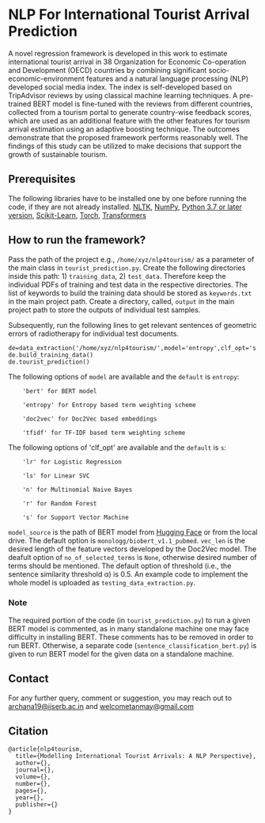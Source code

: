 # NLP For International Tourist Arrival Prediction
A novel regression framework is developed in this work to estimate international tourist arrival in 38 Organization for Economic Co-operation and Development (OECD) countries by combining significant socio-economic-environment features and a natural language processing (NLP) developed social media index. The index is self-developed based on TripAdvisor reviews by using classical machine learning techniques. A pre-trained BERT model is fine-tuned with the reviews from different countries, collected from a tourism portal to generate country-wise feedback scores, which are used as an additional feature with the other features for tourism arrival estimation using an adaptive boosting technique. The outcomes demonstrate that the proposed framework performs reasonably well. The findings of this study can be utilized to make decisions that support the growth of sustainable tourism.

## Prerequisites
The following libraries have to be installed one by one before running the code, if they are not already installed. 
[NLTK](https://www.nltk.org/install.html), [NumPy](https://numpy.org/install/), [Python 3.7 or later version](https://www.python.org/downloads/), [Scikit-Learn](https://scikit-learn.org/0.16/install.html), [Torch](https://pypi.org/project/torch/), [Transformers](https://pypi.org/project/transformers/)

## How to run the framework?

Pass the path of the project e.g., `/home/xyz/nlp4tourism/` as a parameter of the main class in `tourist_prediction.py`. Create the following directories inside this path: 1) `training_data`, 2) `test_data`. Therefore keep the individual PDFs of training and test data in the respective directories. The list of keywords to build the training data should be stored as `keywords.txt` in the main project path. Create a directory, called, `output` in the main project path to store the outputs of individual test samples. 

Subsequently, run the following lines to get relevant sentences of geometric errors of radiotherapy for individual test documents. 

```
de=data_extraction('/home/xyz/nlp4tourism/',model='entropy',clf_opt='s',no_of_selected_terms=1500,threshold=0.5)  
de.build_training_data()       
de.tourist_prediction()
```

The following options of `model` are available and the `default` is `entropy`: 

        'bert' for BERT model

        'entropy' for Entropy based term weighting scheme

        'doc2vec' for Doc2Vec based embeddings 

        'tfidf' for TF-IDF based term weighting scheme 

The following options of 'clf_opt' are available and the `default` is `s`: 

        'lr' for Logistic Regression 

        'ls' for Linear SVC

        'n' for Multinomial Naive Bayes

        'r' for Random Forest

        's' for Support Vector Machine 

`model_source` is the path of BERT model from [Hugging Face](https://huggingface.co/models?search=biobert) or from the local drive. The default option is `monologg/biobert_v1.1_pubmed`. `vec_len` is the desired length of the feature vectors developed by the Doc2Vec model. The deafult option of `no_of_selected_terms` is `None`, otherwise desired number of terms should be mentioned. The default option of threshold (i.e., the sentence similarity threshold α) is 0.5. An example code to implement the whole model is uploaded as `testing_data_extraction.py`. 

### Note
The required portion of the code (in `tourist_prediction.py`) to run a given BERT model is commented, as in many standalone machine one may face difficulty in installing BERT. These comments has to be removed in order to run BERT. Otherwise, a separate code (`sentence_classification_bert.py`) is given to run BERT model for the given data on a standalone machine. 

## Contact

For any further query, comment or suggestion, you may reach out to archana19@iiserb.ac.in and welcometanmay@gmail.com

## Citation
```
@article{nlp4tourism,
  title={Modelling International Tourist Arrivals: A NLP Perspective},
  author={},
  journal={},
  volume={},
  number={},
  pages={},
  year={},
  publisher={}
}
```
